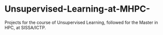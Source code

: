 # Unsupervised-Learning-at-MHPC-
Projects for the course of Unsupervised Learning, followed for the Master in HPC, at SISSA/ICTP.
